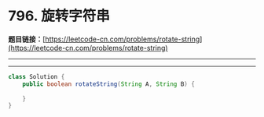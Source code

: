 # 796. 旋转字符串

**题目链接：**[https://leetcode-cn.com/problems/rotate-string](https://leetcode-cn.com/problems/rotate-string)

---

<Cards card="leetcode_796_rotate-string"></Cards>

---

```java
class Solution {
    public boolean rotateString(String A, String B) {
        
    }
}
```